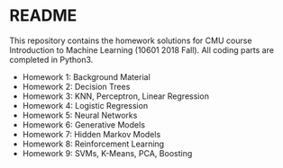 # README

This repository contains the homework solutions for CMU course Introduction to Machine Learning (10601 2018 Fall). All coding parts are completed in Python3.

- Homework 1: Background Material
- Homework 2: Decision Trees
- Homework 3: KNN, Perceptron, Linear Regression
- Homework 4: Logistic Regression
- Homework 5: Neural Networks
- Homework 6: Generative Models
- Homework 7: Hidden Markov Models
- Homework 8: Reinforcement Learning
- Homework 9: SVMs, K-Means, PCA, Boosting
